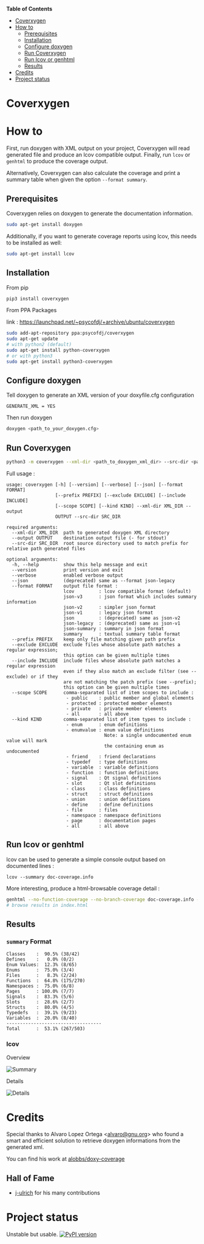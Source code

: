 <!-- markdown-toc start - Don't edit this section. Run M-x markdown-toc-generate-toc again -->
**Table of Contents**

- [Coverxygen](#coverxygen)
- [How to](#how-to)
    - [Prerequisites](#prerequisites)
    - [Installation](#installation)
    - [Configure doxygen](#configure-doxygen)
    - [Run Coverxygen](#run-coverxygen)
    - [Run lcov or genhtml](#run-lcov-or-genhtml)
    - [Results](#results)
- [Credits](#credits)
- [Project status](#project-status)

<!-- markdown-toc end -->

# Coverxygen


# How to

First, run doxygen with XML output on your project, Coverxygen will read generated file and produce an lcov compatible output.
Finally, run `lcov` or `genhtml` to produce the coverage output.

Alternatively, Coverxygen can also calculate the coverage and print a summary table when given the option `--format summary`.

## Prerequisites

Coverxygen relies on doxygen to generate the documentation information.
```bash
sudo apt-get install doxygen
```

Additionally, if you want to generate coverage reports using lcov, this needs to be installed as well:
```bash
sudo apt-get install lcov
```

## Installation

From pip

```bash
pip3 install coverxygen
```
From PPA Packages

link : https://launchpad.net/~psycofdj/+archive/ubuntu/coverxygen
```bash
sudo add-apt-repository ppa:psycofdj/coverxygen
sudo apt-get update
# with python2 (default)
sudo apt-get install python-coverxygen
# or with python3
sudo apt-get install python3-coverxygen
```

## Configure doxygen

Tell doxygen to generate an XML version of your doxyfile.cfg configuration
```
GENERATE_XML = YES
```

Then run doxygen
```bash
doxygen <path_to_your_doxygen.cfg>
```

## Run Coverxygen
```bash
python3 -m coverxygen --xml-dir <path_to_doxygen_xml_dir> --src-dir <path_to_root_source_dir> --output doc-coverage.info
```

Full usage :
```
usage: coverxygen [-h] [--version] [--verbose] [--json] [--format FORMAT]
                  [--prefix PREFIX] [--exclude EXCLUDE] [--include INCLUDE]
                  [--scope SCOPE] [--kind KIND] --xml-dir XML_DIR --output
                  OUTPUT --src-dir SRC_DIR

required arguments:
  --xml-dir XML_DIR  path to generated doxygen XML directory
  --output OUTPUT    destination output file (- for stdout)
  --src-dir SRC_DIR  root source directory used to match prefix for relative path generated files

optional arguments:
  -h, --help         show this help message and exit
  --version          print version and exit
  --verbose          enabled verbose output
  --json             (deprecated) same as --format json-legacy
  --format FORMAT    output file format : 
                     lcov         : lcov compatible format (default)
                     json-v3      : json format which includes summary information
                     json-v2      : simpler json format
                     json-v1      : legacy json format
                     json         : (deprecated) same as json-v2
                     json-legacy  : (deprecated) same as json-v1
                     json-summary : summary in json format
                     summary      : textual summary table format
  --prefix PREFIX    keep only file matching given path prefix
  --exclude EXCLUDE  exclude files whose absolute path matches a regular expression;
                     this option can be given multiple times
  --include INCLUDE  include files whose absolute path matches a regular expression
                     even if they also match an exclude filter (see --exclude) or if they
                     are not matching the patch prefix (see --prefix);
                     this option can be given multiple times
  --scope SCOPE      comma-separated list of item scopes to include :
                      - public    : public member and global elements
                      - protected : protected member elements
                      - private   : private member elements
                      - all       : all above
  --kind KIND        comma-separated list of item types to include :
                      - enum      : enum definitions
                      - enumvalue : enum value definitions
                                    Note: a single undocumented enum value will mark
                                    the containing enum as undocumented
                      - friend    : friend declarations
                      - typedef   : type definitions
                      - variable  : variable definitions
                      - function  : function definitions
                      - signal    : Qt signal definitions
                      - slot      : Qt slot definitions
                      - class     : class definitions
                      - struct    : struct definitions
                      - union     : union definitions
                      - define    : define definitions
                      - file      : files
                      - namespace : namespace definitions
                      - page      : documentation pages
                      - all       : all above

```

## Run lcov or genhtml

lcov can be used to generate a simple console output based on documented lines :
```
lcov --summary doc-coverage.info
```

More interesting, produce a html-browsable coverage detail :
```bash
genhtml --no-function-coverage --no-branch-coverage doc-coverage.info -o .
# browse results in index.html
```

## Results

### `summary` Format

```
Classes    :  90.5% (38/42)
Defines    :   0.0% (0/2)
Enum Values:  12.3% (8/65)
Enums      :  75.0% (3/4)
Files      :   8.3% (2/24)
Functions  :  64.8% (175/270)
Namespaces :  75.0% (6/8)
Pages      : 100.0% (7/7)
Signals    :  83.3% (5/6)
Slots      :  28.6% (2/7)
Structs    :  80.0% (4/5)
Typedefs   :  39.1% (9/23)
Variables  :  20.0% (8/40)
-----------------------------------
Total      :  53.1% (267/503)
```

### lcov

Overview

![Summary](./docs/coverage-summary.png)

Details

![Details](./docs/coverage-details.png)

# Credits
Special thanks to Alvaro Lopez Ortega <[alvaro@gnu.org](mailto:alvaro@gnu.org)> who found a smart and efficient solution to retrieve doxygen informations from the generated xml.

You can find his work at [alobbs/doxy-coverage](https://github.com/alobbs/doxy-coverage)

## Hall of Fame

- [j-ulrich](https://github.com/j-ulrich) for his many contributions


# Project status

Unstable but usable.
[![PyPI version](https://badge.fury.io/py/coverxygen.svg)](https://badge.fury.io/py/coverxygen)


<!--  LocalWords:  doxyfile cfg xml alobbs doxy -->
<!-- Local Variables: -->
<!-- ispell-local-dictionary: "american" -->
<!-- End: -->
